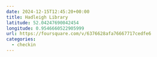 ```yaml
---
date: 2024-12-15T12:45:20+00:00
title: Hadleigh Library
latitude: 52.04247690042454
longitude: 0.9546660522905999
url: https://foursquare.com/v/6376628afa76667717cedfe6
categories:
  - checkin
---
```

